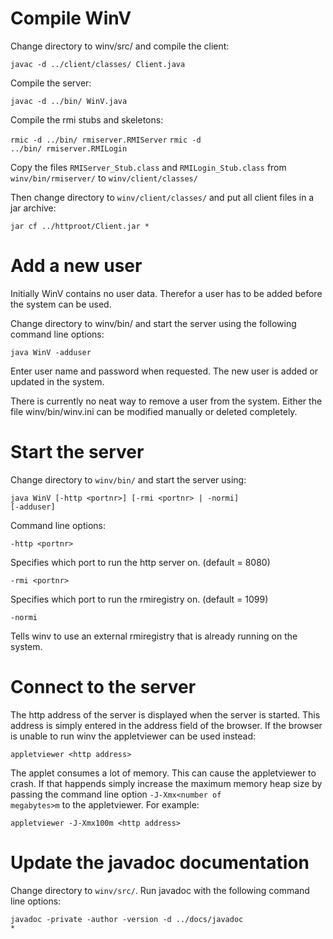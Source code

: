 Compile WinV
============

 Change directory to winv/src/ and compile the client:
 
<code>javac -d ../client/classes/ Client.java</code>
 
 Compile the server:
 
<code>javac -d ../bin/ WinV.java</code>

 Compile the rmi stubs and skeletons: 

<code>rmic -d ../bin/ rmiserver.RMIServer</code>
<code>rmic -d ../bin/ rmiserver.RMILogin</code>
  
 Copy the files <code>RMIServer_Stub.class</code> and <code>RMILogin_Stub.class</code>
 from <code>winv/bin/rmiserver/</code> to <code>winv/client/classes/</code>

 Then change directory to <code>winv/client/classes/</code>
 and put all client files in a jar archive: 

<code>jar cf ../httproot/Client.jar *</code>

Add a new user
==============
 
 Initially WinV contains no user data. Therefor a user has
 to be added before the system can be used.

 Change directory to winv/bin/ and start the server
 using the following command line options:

<code>java WinV -adduser</code>

 Enter user name and password when requested. The new
 user is added or updated in the system.

 There is currently no neat way to remove a user
 from the system. Either the file winv/bin/winv.ini
 can be modified manually or deleted completely. 


Start the server
================

 Change directory to <code>winv/bin/</code>
 and start the server using:

<code>java WinV [-http &lt;portnr&gt;] [-rmi &lt;portnr&gt; | -normi] [-adduser]</code>

 Command line options:

<code>-http &lt;portnr&gt;</code>

 Specifies which port to run the http server on. (default = 8080)

<code>-rmi &lt;portnr&gt;</code>   
 
 Specifies which port to run the rmiregistry on. (default = 1099)
  
<code>-normi</code>

 Tells winv to use an external rmiregistry that is
 already running on the system.


Connect to the server
=====================

 The http address of the server is displayed when the 
 server is started. This address is simply entered in
 the address field of the browser. If the browser is
 unable to run winv the appletviewer can be used
 instead:

<code>appletviewer &lt;http address&gt;</code>

 The applet consumes a lot of memory. This can cause the
 appletviewer to crash. If that happends simply increase
 the maximum memory heap size by passing the command line 
 option <code>-J-Xmx&lt;number of megabytes&gt;m</code> to the appletviewer.
 For example:
 
<code>appletviewer -J-Xmx100m &lt;http address&gt;</code>


Update the javadoc documentation
================================

 Change directory to <code>winv/src/</code>.
 Run javadoc with the following command line options:	
  
<code>javadoc -private -author -version -d ../docs/javadoc *</code>

